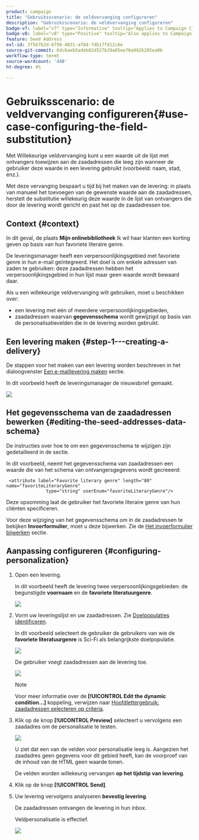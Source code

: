 ```yaml
---
product: campaign
title: "Gebruiksscenario: de veldvervanging configureren"
description: "Gebruiksscenario: de veldvervanging configureren"
badge-v7: label="v7" type="Informative" tooltip="Applies to Campaign Classic v7"
badge-v8: label="v8" type="Positive" tooltip="Also applies to Campaign v8"
feature: Seed Address
exl-id: 3f567b2d-6f98-4831-af84-7db17fd12c6e
source-git-commit: 6dc6aeb5adeb82d527b39a05ee70a9926205ea0b
workflow-type: tm+mt
source-wordcount: '448'
ht-degree: 4%

---
```


# Gebruiksscenario: de veldvervanging configureren{#use-case-configuring-the-field-substitution}



Met Willekeurige veldvervanging kunt u een waarde uit de lijst met ontvangers toewijzen aan de zaadadressen die leeg zijn wanneer de gebruiker deze waarde in een levering gebruikt (voorbeeld: naam, stad, enz.).

Met deze vervanging bespaart u tijd bij het maken van de levering: in plaats van manueel het toevoegen van de gewenste waarde aan de zaadadressen, herstelt de substitutie willekeurig deze waarde in de lijst van ontvangers die door de levering wordt gericht en past het op de zaadadressen toe.

## Context {#context}

In dit geval, de plaats **Mijn onlinebibliotheek** Ik wil haar klanten een korting geven op basis van hun favoriete literaire genre.

De leveringsmanager heeft een verpersoonlijkingsgebied met favoriete genre in hun e-mail geïntegreerd. Het doel is om enkele adressen van zaden te gebruiken: deze zaadadressen hebben het verpersoonlijkingsgebied in hun lijst maar geen waarde wordt bewaard daar.

Als u een willekeurige veldvervanging wilt gebruiken, moet u beschikken over:

* een levering met één of meerdere verpersoonlijkingsgebieden,
* zaadadressen waarvan **gegevensschema** wordt gewijzigd op basis van de personalisatievelden die in de levering worden gebruikt.

## Een levering maken {#step-1---creating-a-delivery}

De stappen voor het maken van een levering worden beschreven in het dialoogvenster [Een e-maillevering maken](creating-an-email-delivery.md) sectie.

In dit voorbeeld heeft de leveringsmanager de nieuwsbrief gemaakt.

![](assets/dlv_seeds_usecase_24.png)

## Het gegevensschema van de zaadadressen bewerken {#editing-the-seed-addresses-data-schema}

De instructies over hoe te om een gegevensschema te wijzigen zijn gedetailleerd in de sectie.

In dit voorbeeld, neemt het gegevensschema van zaadadressen een waarde die van het schema van ontvangersgegevens wordt gecreeerd:

```
 <attribute label="Favorite literary genre" length="80" name="favoriteLiteraryGenre"
               type="string" userEnum="favoriteLiteraryGenre"/>
```

Deze opsomming laat de gebruiker het favoriete literaire genre van hun cliënten specificeren.

Voor deze wijziging van het gegevensschema om in de zaadadressen te bekijken **Invoerformulier**, moet u deze bijwerken. Zie de [Het invoerformulier bijwerken](use-case--selecting-seed-addresses-on-criteria.md#updating-the-input-form) sectie.

## Aanpassing configureren {#configuring-personalization}

1. Open een levering.

   In dit voorbeeld heeft de levering twee verpersoonlijkingsgebieden: de begunstigde **voornaam** en de **favoriete literatuurgenre**.

   ![](assets/dlv_seeds_usecase_25.png)

1. Vorm uw leveringslijst en uw zaadadressen. Zie [Doelpopulaties identificeren](steps-defining-the-target-population.md).

   In dit voorbeeld selecteert de gebruiker de gebruikers van wie de **favoriete literatuurgenre** is Sci-Fi als belangrijkste doelpopulatie.

   ![](assets/dlv_seeds_usecase_26.png)

   De gebruiker voegt zaadadressen aan de levering toe.

   ![](assets/dlv_seeds_usecase_27.png)

   >[!NOTE]
   >
   >Voor meer informatie over de **[!UICONTROL Edit the dynamic condition...]** koppeling, verwijzen naar [Hoofdlettergebruik: zaadadressen selecteren op criteria](use-case--selecting-seed-addresses-on-criteria.md).

1. Klik op de knop **[!UICONTROL Preview]** selecteert u vervolgens een zaadadres om de personalisatie te testen.

   ![](assets/dlv_seeds_usecase_28.png)

   U ziet dat een van de velden voor personalisatie leeg is. Aangezien het zaadadres geen gegevens voor dit gebied heeft, kan de voorproef van de inhoud van de HTML geen waarde tonen.

   De velden worden willekeurig vervangen **op het tijdstip van levering**.

1. Klik op de knop **[!UICONTROL Send]**.
1. Uw levering vervolgens analyseren **bevestig levering**.

   De zaadadressen ontvangen de levering in hun inbox.

   Veldpersonalisatie is effectief.

   ![](assets/dlv_seeds_usecase_08.png)
